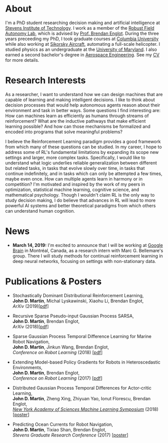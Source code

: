 # About
I'm a PhD student researching decision making and artificial intelligence at [Stevens Institute of Technology](http://www.stevens.edu). I work as a member of the [Robust Field Autonomy Lab](http://personal.stevens.edu/~benglot/), which is advised by [Prof. Brendan Englot](https://web.stevens.edu/facultyprofile/?id=2043). During the three years preceeding my PhD, I took graduate courses at [Columbia University](https://www.columbia.edu) while also working at [Sikorsky Aircraft](https://www.wired.com/story/sikorsky-sara-helicopter-autonomous-flying-car-air-taxi-tech/), automating a full-scale helicopter. I studied physics as an undergraduate at the [University of Maryland](https://umdphysics.umd.edu). I also earned a second bachelor's degree in [Aerospace Engineering](https://aero.umd.edu). See my [CV](/2019-martin-cv.pdf) for more details.

# Research Interests
As a researcher, I want to understand how we can design machines that are capable of learning and making intelligent decisions. I like to think about decision processes that would help autonomous agents reason about their environment and task in better ways. Some questions I  find interesting are: How can machines learn as efficiently as humans through streams of reinforcement? What are the inductive pathways that make efficient learning possible? And how can those mechanisms be formalized and encoded into programs that solve meaningful problems?  

I believe the Reinforcement Learning paradigm provides a good framework from which many of these questions can be studied. In my career, I hope to address some of RL's fundamental limitations by expanding its scope new settings and larger, more complex tasks. Specifically, I would like to understand what logic underlies reliable generalization between different but related tasks, in tasks that evolve slowly over time, in tasks that continue indefinitely, and in tasks which can only be attempted a few times, maybe even once. How can multiple agents learn in harmony or in competition? I'm motivated and inspired by the work of my peers in optimization, statistical machine learning, cognitive science, and mathematical psychology. Though I wouldn't claim RL is the only way to study decision making, I do believe that advances in RL will lead to more powerful AI systems and better theoretical paradigms from which others can understand human cognition. 

# News

* **March 14, 2019:** I'm excited to announce that I will be working at [Google Brain](https://ai.google/research/teams/brain) in Montréal, Canada, as a research intern with Marc G. Bellemare's group. There I will study methods for continual reinforcement learning in deep neural networks, focusing on settings with non-stationary data. 

# Publications & Posters

* Stochastically Dominant Distributional Reinforcement Learning,  
**John D. Martin**,  Michal Lyskawinski, Xiaohu Li, Brendan Englot,  
*ArXiv* (2019)[[pdf]](https://arxiv.org/abs/1905.07318)

* Recursive Sparse Pseudo-input Gaussian Process SARSA,  
**John D. Martin**, Brendan Englot,  
*ArXiv* (2018)[[pdf]](https://arxiv.org/abs/1811.07201)

* Sparse Gaussian Process Temporal Difference Learning for Marine Robot Navigation,  
**John D. Martin**, Jinkun Wang, Brendan Englot,  
*Conference on Robot Learning* (2018) [[pdf](http://proceedings.mlr.press/v87/martin18a/martin18a.pdf)]

* Extending Model-based Policy Gradients for Robots in Heteroscedastic Environments,  
**John D. Martin**, Brendan Englot,  
*Conference on Robot Learning* (2017) [[pdf](http://proceedings.mlr.press/v78/martin17a/martin17a.pdf)]

* Distributed Gaussian Process Temporal Differences for Actor-critic Learning,  
**John D. Martin**, Zheng Xing, Zhiyuan Yao, Ionut Florescu, Brendan Englot,  
[*New York Academy of Sciences Machine Learning Symposium*](https://www.nyas.org/events/2018/12th-annual-machine-learning-symposium/?tab=description) (2018) [[poster](/publications/poster/2018-martin_xing_florescu_englot-nyas_mls_poster.pdf)]

* Predicting Ocean Currents for Robot Navigation,  
**John D. Martin**, Tixiao Shan, Brendan Englot,  
*Stevens Graduate Research Conference* (2017) [[poster](/publications/poster/2017-martin_shan_englot-predicting_ocean_currents_for_robot_navigation.pdf)]
